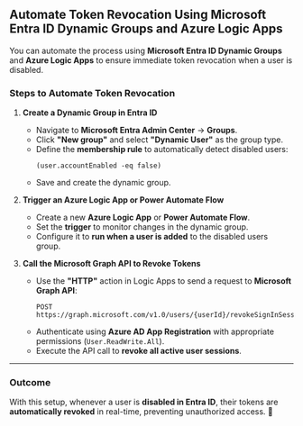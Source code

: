 ## **Automate Token Revocation Using Microsoft Entra ID Dynamic Groups and Azure Logic Apps**

You can automate the process using **Microsoft Entra ID Dynamic Groups** and **Azure Logic Apps** to ensure immediate token revocation when a user is disabled.

### **Steps to Automate Token Revocation**
1. **Create a Dynamic Group in Entra ID**  
   - Navigate to **Microsoft Entra Admin Center** → **Groups**.
   - Click **"New group"** and select **"Dynamic User"** as the group type.
   - Define the **membership rule** to automatically detect disabled users:
     ```plaintext
     (user.accountEnabled -eq false)
     ```
   - Save and create the dynamic group.

2. **Trigger an Azure Logic App or Power Automate Flow**  
   - Create a new **Azure Logic App** or **Power Automate Flow**.
   - Set the **trigger** to monitor changes in the dynamic group.
   - Configure it to **run when a user is added** to the disabled users group.

3. **Call the Microsoft Graph API to Revoke Tokens**  
   - Use the **"HTTP"** action in Logic Apps to send a request to **Microsoft Graph API**:
     ```http
     POST https://graph.microsoft.com/v1.0/users/{userId}/revokeSignInSessions
     ```
   - Authenticate using **Azure AD App Registration** with appropriate permissions (`User.ReadWrite.All`).
   - Execute the API call to **revoke all active user sessions**.

---

### **Outcome**
With this setup, whenever a user is **disabled in Entra ID**, their tokens are **automatically revoked** in real-time, preventing unauthorized access. 🚀
